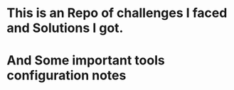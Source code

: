 # This is an Repo of challenges I faced and Solutions I got.
# And Some important tools configuration notes
